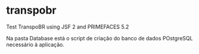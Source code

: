 # transpobr
Test TranspoBR using JSF 2 and PRIMEFACES 5.2

Na pasta Database está o script de criação do banco de dados POstgreSQL necessário à aplicação.
